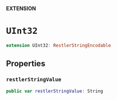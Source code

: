 **EXTENSION**

# `UInt32`
```swift
extension UInt32: RestlerStringEncodable
```

## Properties
### `restlerStringValue`

```swift
public var restlerStringValue: String
```
